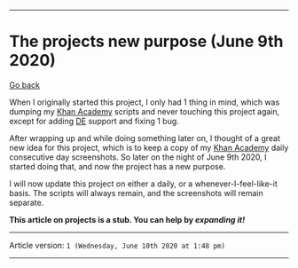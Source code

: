 ***

# The projects new purpose (June 9th 2020)

[Go back](https://github.com/seanpm2001/KhanAcademyData_u-Seanwallawallaofficial/wiki/)

When I originally started this project, I only had 1 thing in mind, which was dumping my [Khan Academy](https://www.khanacademy.org/) scripts and never touching this project again, except for adding [DE](https://en.wikipedia.org/wiki/Desktop_environment) support and fixing 1 bug.

After wrapping up and while doing something later on, I thought of a great new idea for this project, which is to keep a copy of my [Khan Academy](https://www.khanacademy.org/) daily consecutive day screenshots. So later on the night of June 9th 2020, I started doing that, and now the project has a new purpose.

I will now update this project on either a daily, or a whenever-I-feel-like-it basis. The scripts will always remain, and the screenshots will remain separate.

**This article on projects is a stub. You can help by *expanding it!***

***

Article version: `1 (Wednesday, June 10th 2020 at 1:48 pm)`

***
